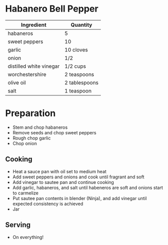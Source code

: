 # Habanero Bell Pepper

| Ingredient              | Quantity      |
| ----------------------- | ------------- |
| habaneros               | 5             |
| sweet peppers           | 10            |
| garlic                  | 10 cloves     |
| onion                   | 1/2           |
| distilled white vinegar | 1/2 cups      |
| worchestershire         | 2 teaspoons   |
| olive oil               | 2 tablespoons |
| salt                    | 1 teaspoon    |

# Preparation

* Stem and chop habaneros
* Remove seeds and chop sweet peppers
* Rough chop garlic
* Chop onion

## Cooking

* Heat a sauce pan with oil set to medium heat
* Add sweet peppers and onions and cook until fragrant and soft
* Add vinegar to sautee pan and continue cooking
* Add garlic, habaneros, and salt until habeneros are soft and onions start to carmelize
* Put sautee pan contents in blender (Ninja), and add vinegar until expected consistency is achieved
* Jar

## Serving

* On everything!
